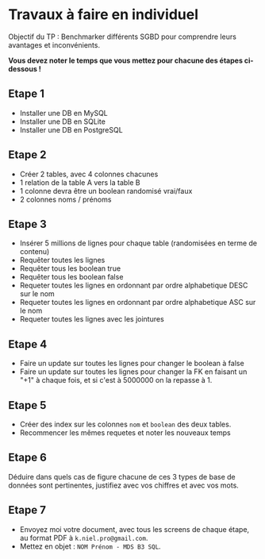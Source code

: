 # Travaux à faire en individuel

Objectif du TP : Benchmarker différents SGBD pour comprendre leurs avantages et inconvénients.

**Vous devez noter le temps que vous mettez pour chacune des étapes ci-dessous !**

## Etape 1

- Installer une DB en MySQL
- Installer une DB en SQLite
- Installer une DB en PostgreSQL

## Etape 2

- Créer 2 tables, avec 4 colonnes chacunes
- 1 relation de la table A vers la table B
- 1 colonne devra être un boolean randomisé vrai/faux
- 2 colonnes noms / prénoms

## Etape 3

- Insérer 5 millions de lignes pour chaque table (randomisées en terme de contenu)
- Requêter toutes les lignes 
- Requêter tous les boolean true
- Requêter tous les boolean false
- Requeter toutes les lignes en ordonnant par ordre alphabetique DESC sur le nom
- Requeter toutes les lignes en ordonnant par ordre alphabetique ASC sur le nom
- Requeter toutes les lignes avec les jointures

## Etape 4

- Faire un update sur toutes les lignes pour changer le boolean à false
- Faire un update sur toutes les lignes pour changer la FK en faisant un "+1" à chaque fois, et si c'est à 5000000 on la repasse à 1.

## Etape 5

- Créer des index sur les colonnes `nom` et `boolean` des deux tables.
- Recommencer les mêmes requetes et noter les nouveaux temps

## Etape 6 

Déduire dans quels cas de figure chacune de ces 3 types de base de données sont pertinentes, justifiez avec vos chiffres et avec vos mots.


## Etape 7

- Envoyez moi votre document, avec tous les screens de chaque étape, au format PDF à `k.niel.pro@gmail.com`.
- Mettez en objet : `NOM Prénom - MDS B3 SQL`.